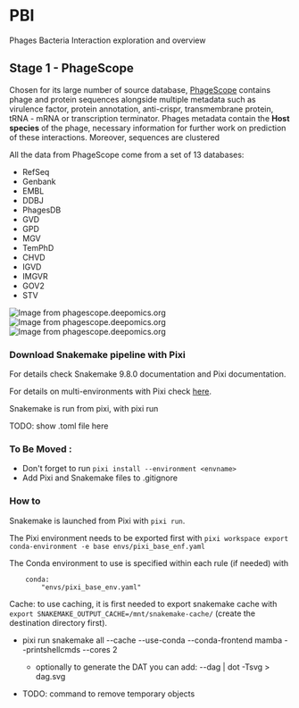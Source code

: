 # PBI

Phages Bacteria Interaction exploration and overview

## Stage 1 - PhageScope

Chosen for its large number of source database, [PhageScope](https://phagescope.deepomics.org/) contains phage and protein sequences alongside multiple metadata such as virulence factor, protein annotation, anti-crispr, transmembrane protein, tRNA - mRNA or transcription terminator. Phages metadata contain the **Host species** of the phage, necessary information for further work on prediction of these interactions. Moreover, sequences are clustered 

All the data from PhageScope come from a set of 13 databases: 
- RefSeq
- Genbank
- EMBL
- DDBJ
- PhagesDB
- GVD
- GPD
- MGV
- TemPhD
- CHVD
- IGVD
- IMGVR
- GOV2
- STV

![Image from phagescope.deepomics.org](https://phagescope.deepomics.org/png/databasevis.png)
![Image from phagescope.deepomics.org](https://phagescope.deepomics.org/png/analysisvis.png)
![Image from phagescope.deepomics.org](https://phagescope.deepomics.org/png/visualization.png)

### Download  Snakemake pipeline with Pixi

For details check Snakemake 9.8.0 documentation and Pixi documentation. 

For details on multi-environments with Pixi check [here](https://pixi.sh/latest/tutorials/multi_environment/#lets-get-started). 

Snakemake is run from pixi, with pixi run



TODO: show .toml file here

### To Be Moved : 

- Don't forget to run  `pixi install --environment <envname>`
- Add Pixi and Snakemake files to .gitignore


### How to 

Snakemake is launched from Pixi with `pixi run`. 

The Pixi environment needs to be exported first with `pixi workspace export conda-environment -e base envs/pixi_base_enf.yaml`

The Conda environment to use is specified within each rule (if needed) with 

```
    conda:
        "envs/pixi_base_env.yaml"
```

Cache: to use caching, it is first needed to export snakemake cache with `export SNAKEMAKE_OUTPUT_CACHE=/mnt/snakemake-cache/` (create the destination directory first). 

- pixi run snakemake all --cache --use-conda --conda-frontend mamba --printshellcmds --cores 2
    - optionally to generate the DAT you can add: --dag | dot -Tsvg > dag.svg


- TODO: command to remove temporary objects








